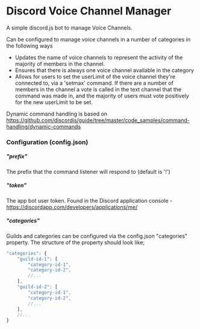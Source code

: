 # Discord Voice Channel Manager

A simple discord.js bot to manage Voice Channels.

Can be configured to manage voice channels in a number of categories in the following ways

* Updates the name of voice channels to represent the activity of the majority of members in the channel.
* Ensures that there is always one voice channel available in the category
* Allows for users to set the userLimit of the voice channel they're connected to, via a 'setmax' command. If there are a number of members in the channel a vote is called in the text channel that the command was made in, and the majority of users must vote positively for the new userLimit to be set.

Dynamic command handling is based on https://github.com/discordjs/guide/tree/master/code_samples/command-handling/dynamic-commands

### Configuration (config.json)

##### "prefix"

The prefix that the command listener will respond to (default is '!')

##### "token"

The app bot user token. Found in the Discord application console - https://discordapp.com/developers/applications/me/

##### "categories"

Guilds and categories can be configured via the config.json "categories" property. The structure of the property should look like;

```javascript
"categories": {
    "guild-id-1": [
        "category-id-1",
        "category-id-2",
        //...
    ],
    "guild-id-2": [
        "category-id-1",
        "category-id-2",
        //...
    ],
    //...
}
```


